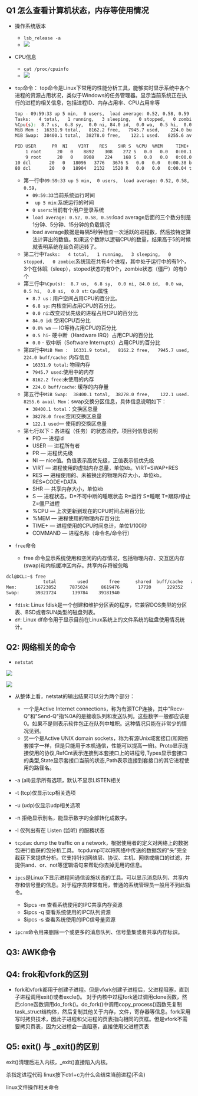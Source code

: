 ## Q1 怎么查看计算机状态，内存等使用情况
- 操作系统版本
  - `lsb_release -a`
  - ![](img/system_type.png)
- CPU信息
  - `cat /proc/cpuinfo`
  - ![](img/cpuinfopng.png)
- `top`命令： top命令是Linux下常用的性能分析工具，能够实时显示系统中各个进程的资源占用状况，类似于Windows的任务管理器。显示当前系统正在执行的进程的相关信息，包括进程ID、内存占用率、CPU占用率等

    ```bash
    top - 09:59:33 up 5 min,  0 users,  load average: 0.52, 0.58, 0.59
    Tasks:   4 total,   1 running,   3 sleeping,   0 stopped,   0 zombie
    %Cpu(s):  8.7 us,  6.8 sy,  0.0 ni, 84.0 id,  0.0 wa,  0.5 hi,  0.0 si,  0.0 st
    MiB Mem :  16331.9 total,   8162.2 free,   7945.7 used,    224.0 buff/cache
    MiB Swap:  38400.1 total,  38278.0 free,    122.1 used.   8255.6 avail Mem

    PID USER      PR  NI    VIRT    RES    SHR S  %CPU  %MEM     TIME+ COMMAND
        1 root      20   0    8892    308    272 S   0.0   0.0   0:00.18 init
        9 root      20   0    8908    224    168 S   0.0   0.0   0:00.01 init
    10 dcl       20   0   18096   3776   3676 S   0.0   0.0   0:00.38 bash
    80 dcl       20   0   18904   2132   1520 R   0.0   0.0   0:00.04 top
    ```
    - 第一行中`09:59:33 up 5 min,  0 users,  load average: 0.52, 0.58, 0.59`， 
        - `09:59:33`当前系统运行时间
        - ` up 5 min`:系统运行的时间
        - `0 users`:当前有个用户登录系统
        - `load average: 0.52, 0.58, 0.59`:load average后面的三个数分别是1分钟、5分钟、15分钟的负载情况
        - load average数据是每隔5秒钟检查一次活跃的进程数，然后按特定算法计算出的数值。如果这个数除以逻辑CPU的数量，结果高于5的时候就表明系统在超负荷运转了。
    - 第二行中`Tasks:   4 total,   1 running,   3 sleeping,   0 stopped,   0 zombie`:系统现在共有4个进程，其中处于运行中的有1个，3个在休眠（sleep），stoped状态的有0个，zombie状态（僵尸）的有0个
    - 第三行中`%Cpu(s):  8.7 us,  6.8 sy,  0.0 ni, 84.0 id,  0.0 wa,  0.5 hi,  0.0 si,  0.0 st`: `Cpu`属性
        - `8.7 us` : 用户空间占用CPU的百分比。
        - `6.8 sy`: 内核空间占用CPU的百分比。
        - `0.0 ni`:改变过优先级的进程占用CPU的百分比
        - `84.0 id`: 空闲CPU百分比
        - `0.0% wa` — IO等待占用CPU的百分比
        - `0.5 hi`- 硬中断（Hardware IRQ）占用CPU的百分比
        - `0.0` - 软中断（Software Interrupts）占用CPU的百分比
    - 第四行中`MiB Mem :  16331.9 total,   8162.2 free,   7945.7 used,    224.0 buff/cache`: 内存信息
        - `16331.9 total`: 物理内存
        - `7945.7 used`:使用中的内存
        - `8162.2 free`:未使用的内存
        - `224.0 buff/cache`: 缓存的内存量
    - 第五行中`MiB Swap:  38400.1 total,  38278.0 free,    122.1 used.   8255.6 avail Mem`：swap交换分区信息，具体信息说明如下：
        - `38400.1 total`：交换区总量
        - `38278.0 free`:空闲交换区总量
        - `122.1 used`— 使用的交换区总量
    - 第七行以下：各进程（任务）的状态监控，项目列信息说明
        - PID — 进程id
        - USER — 进程所有者
        - PR — 进程优先级
        - NI — nice值。负值表示高优先级，正值表示低优先级
        - VIRT — 进程使用的虚拟内存总量，单位kb。VIRT=SWAP+RES
        - RES — 进程使用的、未被换出的物理内存大小，单位kb。RES=CODE+DATA
        - SHR — 共享内存大小，单位kb
        - S — 进程状态。D=不可中断的睡眠状态 R=运行 S=睡眠 T=跟踪/停止 Z=僵尸进程
        - %CPU — 上次更新到现在的CPU时间占用百分比
        - %MEM — 进程使用的物理内存百分比
        - TIME+ — 进程使用的CPU时间总计，单位1/100秒
        - COMMAND — 进程名称（命令名/命令行）

- `free`命令
  - free 命令显示系统使用和空闲的内存情况，包括物理内存、交互区内存(swap)和内核缓冲区内存。共享内存将被忽略

```bash
dcl@DCL:~$ free
              total        used        free      shared  buff/cache   available
Mem:       16723852     7875024     8619476       17720      229352     8715096
Swap:      39321724      139784    39181940
```


- `fdisk`: Linux fdisk是一个创建和维护分区表的程序，它兼容DOS类型的分区表、BSD或者SUN类型的磁盘列表。
- `df`: Linux df命令用于显示目前在Linux系统上的文件系统的磁盘使用情况统计。


## Q2: 网络相关的命令
- `netstat`

![](img/netstat0.png)

![](img/netstat1.png)

  - 从整体上看，netstat的输出结果可以分为两个部分：
      - 一个是Active Internet connections，称为有源TCP连接，其中"Recv-Q"和"Send-Q"指%0A的是接收队列和发送队列。这些数字一般都应该是0。如果不是则表示软件包正在队列中堆积。这种情况只能在非常少的情况见到。
      - 另一个是Active UNIX domain sockets，称为有源Unix域套接口(和网络套接字一样，但是只能用于本机通信，性能可以提高一倍)。Proto显示连接使用的协议,RefCnt表示连接到本套接口上的进程号,Types显示套接口的类型,State显示套接口当前的状态,Path表示连接到套接口的其它进程使用的路径名。
  - -a (all)显示所有选项，默认不显示LISTEN相关
  - -t (tcp)仅显示tcp相关选项
  - -u (udp)仅显示udp相关选项
  - -n 拒绝显示别名，能显示数字的全部转化成数字。
  - -l 仅列出有在 Listen (监听) 的服務状态

- `tcpdum`: dump the traffic on a network，根据使用者的定义对网络上的数据包进行截获的包分析工具。 tcpdump可以将网络中传送的数据包的“头”完全截获下来提供分析。它支持针对网络层、协议、主机、网络或端口的过滤，并提供and、or、not等逻辑语句来帮助你去掉无用的信息。

- `ipcs`是Linux下显示进程间通信设施状态的工具。可以显示消息队列、共享内存和信号量的信息。对于程序员非常有用，普通的系统管理员一般用不到此指令。
    - $ipcs -m 查看系统使用的IPC共享内存资源
    - $ipcs -q 查看系统使用的IPC队列资源
    - $ipcs -s 查看系统使用的IPC信号量资源

- `ipcrm`命令用来删除一个或更多的消息队列、信号量集或者共享内存标识。


## Q3: AWK命令


## Q4: frok和vfork的区别
- fork和vfork都用于创建子进程。但是vfork创建子进程后，父进程阻塞，直到子进程调用exit()或者excle()。
对于内核中过程fork通过调用clone函数，然后clone函数调用do_fork()。do_fork()中调用copy_process()函数先复制task_struct结构体，然后复制其他关于内存，文件，寄存器等信息。fork采用写时拷贝技术，因此子进程和父进程的页表指向相同的页框。但是vfork不需要拷贝页表，因为父进程会一直阻塞，直接使用父进程页表


## Q5: exit() 与 _exit()的区别
exit()清理后进入内核，_exit()直接陷入内核。



杀指定进程代码
linux按下ctrl+c为什么会结束当前进程(不会)

linux文件操作相关命令
